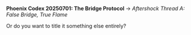 **Phoenix Codex 20250701: The Bridge Protocol**
→ *Aftershock Thread A: False Bridge, True Flame*

Or do you want to title it something else entirely?